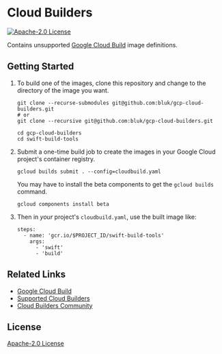 # Cloud Builders

[![Apache-2.0 License](https://img.shields.io/github/license/bluk/gcp-cloud-builders.svg)](https://github.com/bluk/gcp-cloud-builders/blob/master/LICENSE)

Contains unsupported [Google Cloud Build](https://cloud.google.com/cloud-build/)
image definitions.

## Getting Started

1. To build one of the images, clone this repository and change to the directory
   of the image you want.

   ```
   git clone --recurse-submodules git@github.com:bluk/gcp-cloud-builders.git
   # or
   git clone --recursive git@github.com:bluk/gcp-cloud-builders.git

   cd gcp-cloud-builders
   cd swift-build-tools
   ```

2. Submit a one-time build job to create the images in your Google Cloud
   project's container registry.

    ```
    gcloud builds submit . --config=cloudbuild.yaml
    ```

   You may have to install the beta components to get the `gcloud builds`
   command.

    ```
    gcloud components install beta
    ```

3. Then in *your* project's `cloudbuild.yaml`, use the built image like:

    ```
    steps:
      - name: 'gcr.io/$PROJECT_ID/swift-build-tools'
        args:
          - 'swift'
          - 'build'
    ```

## Related Links

* [Google Cloud Build](https://cloud.google.com/cloud-build/)
* [Supported Cloud Builders](https://github.com/GoogleCloudPlatform/cloud-builders)
* [Cloud Builders Community](https://github.com/GoogleCloudPlatform/cloud-builders-community)

## License

[Apache-2.0 License](https://github.com/bluk/gcp-cloud-builders/blob/master/LICENSE)
